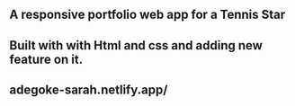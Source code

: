 ## A responsive portfolio web app for a Tennis Star
## Built with with Html and css and adding new feature on it.
## adegoke-sarah.netlify.app/
